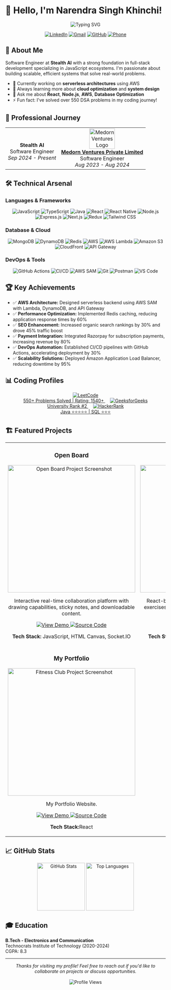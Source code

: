 # 👋 Hello, I'm Narendra Singh Khinchi!

<div align="center">
  <img src="https://readme-typing-svg.herokuapp.com?font=Fira+Code&weight=600&size=28&duration=3000&pause=1000&color=0969DA&center=true&vCenter=true&width=600&lines=Full+Stack+Developer;Cloud+Solutions+Architect;JavaScript+Enthusiast;Problem+Solver" alt="Typing SVG" />
</div>

<p align="center">
  <a href="https://linkedin.com/in/narendra-singh-khinchi"><img src="https://img.shields.io/badge/LinkedIn-0077B5?style=for-the-badge&logo=linkedin&logoColor=white" alt="LinkedIn"/></a>
  <a href="mailto:narendrasingh30324@gmail.com"><img src="https://img.shields.io/badge/Gmail-D14836?style=for-the-badge&logo=gmail&logoColor=white" alt="Gmail"/></a>
  <a href="https://github.com/NarendraSinghKhinchi"><img src="https://img.shields.io/badge/GitHub-100000?style=for-the-badge&logo=github&logoColor=white" alt="GitHub"/></a>
  <a href="tel:+916267632612"><img src="https://img.shields.io/badge/Phone-6267632612-green?style=for-the-badge&logo=whatsapp&logoColor=white" alt="Phone"/></a>
</p>

## 💫 About Me

Software Engineer at **Stealth AI** with a strong foundation in full-stack development specializing in JavaScript ecosystems. I'm passionate about building scalable, efficient systems that solve real-world problems.

- 🔭 Currently working on **serverless architectures** using AWS
- 🌱 Always learning more about **cloud optimization** and **system design**
- 💬 Ask me about **React**, **Node.js**, **AWS**, **Database Optimization**
- ⚡ Fun fact: I've solved over 550 DSA problems in my coding journey!

## 🚀 Professional Journey

<div align="center">
  <table>
    <tr>
      <td align="center">
        <br /><strong>Stealth AI</strong>
        <br />Software Engineer
        <br /><i>Sep 2024 - Present</i>
      </td>
      <td align="center">
        <img src="https://medorn.com/images/medorn-logo.png" height="64" width="80" alt="Medorn Ventures Logo"/>
        <br />
        <a href="https://medorn.com" title="Medorn - MR Reporting software" class="ml-2 text-black"> 
          <strong>Medorn Ventures Private Limited</strong>
        </a>
        <br />Software Engineer
        <br /><i>Aug 2023 - Aug 2024</i>
      </td>
    </tr>
  </table>
</div>

## 🛠️ Technical Arsenal

### Languages & Frameworks
<p align="center" margin="2px">
  <img src="https://img.shields.io/badge/JavaScript-F7DF1E?style=for-the-badge&logo=javascript&logoColor=black" alt="JavaScript"/>
  <img src="https://img.shields.io/badge/TypeScript-007ACC?style=for-the-badge&logo=typescript&logoColor=white" alt="TypeScript"/>
  <img src="https://img.shields.io/badge/Java-ED8B00?style=for-the-badge&logo=openjdk&logoColor=white" alt="Java"/>
  <img src="https://img.shields.io/badge/React-20232A?style=for-the-badge&logo=react&logoColor=61DAFB" alt="React"/>
  <img src="https://img.shields.io/badge/React_Native-20232A?style=for-the-badge&logo=react&logoColor=61DAFB" alt="React Native"/>
  <img src="https://img.shields.io/badge/Node.js-339933?style=for-the-badge&logo=nodedotjs&logoColor=white" alt="Node.js"/>
  <img src="https://img.shields.io/badge/Express.js-000000?style=for-the-badge&logo=express&logoColor=white" alt="Express.js"/>
  <img src="https://img.shields.io/badge/next.js-000000?style=for-the-badge&logo=nextdotjs&logoColor=white" alt="Next.js"/>
  <img src="https://img.shields.io/badge/Redux-593D88?style=for-the-badge&logo=redux&logoColor=white" alt="Redux"/>
  <img src="https://img.shields.io/badge/Tailwind_CSS-38B2AC?style=for-the-badge&logo=tailwind-css&logoColor=white" alt="Tailwind CSS"/>
</p>

### Database & Cloud
<p align="center">
  <img src="https://img.shields.io/badge/MongoDB-4EA94B?style=for-the-badge&logo=mongodb&logoColor=white" alt="MongoDB"/>
  <img src="https://img.shields.io/badge/DynamoDB-4053D6?style=for-the-badge&logo=Amazon%20DynamoDB&logoColor=white" alt="DynamoDB"/>
  <img src="https://img.shields.io/badge/Redis-DC382D?style=for-the-badge&logo=redis&logoColor=white" alt="Redis"/>
  <img src="https://img.shields.io/badge/AWS-232F3E?style=for-the-badge&logo=amazon-aws&logoColor=white" alt="AWS"/>
  <img src="https://img.shields.io/badge/AWS Lambda-FF9900?style=for-the-badge&logo=aws-lambda&logoColor=white" alt="AWS Lambda"/>
  <img src="https://img.shields.io/badge/Amazon_S3-569A31?style=for-the-badge&logo=amazon-s3&logoColor=white" alt="Amazon S3"/>
  <img src="https://img.shields.io/badge/CloudFront-232F3E?style=for-the-badge&logo=amazon-aws&logoColor=white" alt="CloudFront"/>
  <img src="https://img.shields.io/badge/API_Gateway-232F3E?style=for-the-badge&logo=amazon-api-gateway&logoColor=white" alt="API Gateway"/>
</p>

### DevOps & Tools
<p align="center">
  <img src="https://img.shields.io/badge/GitHub_Actions-2088FF?style=for-the-badge&logo=github-actions&logoColor=white" alt="GitHub Actions"/>
  <img src="https://img.shields.io/badge/CI/CD-2088FF?style=for-the-badge&logo=github-actions&logoColor=white" alt="CI/CD"/>
  <img src="https://img.shields.io/badge/AWS_SAM-FF9900?style=for-the-badge&logo=amazon-aws&logoColor=white" alt="AWS SAM"/>
  <img src="https://img.shields.io/badge/Git-F05032?style=for-the-badge&logo=git&logoColor=white" alt="Git"/>
  <img src="https://img.shields.io/badge/Postman-FF6C37?style=for-the-badge&logo=postman&logoColor=white" alt="Postman"/>
  <img src="https://img.shields.io/badge/Visual_Studio_Code-0078D4?style=for-the-badge&logo=visual%20studio%20code&logoColor=white" alt="VS Code"/>
</p>

## 🏆 Key Achievements

- ✅ **AWS Architecture:** Designed serverless backend using AWS SAM with Lambda, DynamoDB, and API Gateway
- ✅ **Performance Optimization:** Implemented Redis caching, reducing application response times by 60%
- ✅ **SEO Enhancement:** Increased organic search rankings by 30% and drove 45% traffic boost
- ✅ **Payment Integration:** Integrated Razorpay for subscription payments, increasing revenue by 80%
- ✅ **DevOps Automation:** Established CI/CD pipelines with GitHub Actions, accelerating deployment by 30%
- ✅ **Scalability Solutions:** Deployed Amazon Application Load Balancer, reducing downtime by 95%

## 📊 Coding Profiles

<div align="center">
  <a href="https://leetcode.com/narendrasinghkhinchi">
    <img src="https://img.shields.io/badge/LeetCode-FFA116?style=for-the-badge&logo=leetcode&logoColor=black" alt="LeetCode"/>
    <br />550+ Problems Solved | Rating: 1540+
  </a>
  &nbsp;&nbsp;&nbsp;
  <a href="https://www.geeksforgeeks.org/user/your-username">
    <img src="https://img.shields.io/badge/GeeksforGeeks-2F8D46?style=for-the-badge&logo=geeksforgeeks&logoColor=white" alt="GeeksforGeeks"/>
    <br />University Rank #2
  </a>
  &nbsp;&nbsp;&nbsp;
  <a href="https://www.hackerrank.com/your-username">
    <img src="https://img.shields.io/badge/HackerRank-00EA64?style=for-the-badge&logo=hackerrank&logoColor=white" alt="HackerRank"/>
    <br />Java ⭐⭐⭐⭐⭐ | SQL ⭐⭐⭐
  </a>
</div>

## 🏗️ Featured Projects

<div align="center">
  <table>
    <tr>
      <td width="50%">
        <h3 align="center">Open Board</h3>
        <div align="center">
          <img src="/api/placeholder/400/200" width="400px" alt="Open Board Project Screenshot"/>
          <p>
            Interactive real-time collaboration platform with drawing capabilities, sticky notes, and downloadable content.
          </p>
          <p>
            <a href="#">
              <img src="https://img.shields.io/badge/View_Demo-4285F4?style=for-the-badge&logo=googlechrome&logoColor=white" alt="View Demo"/>
            </a>
            <a href="https://github.com/yourusername/open-board">
              <img src="https://img.shields.io/badge/Source_Code-100000?style=for-the-badge&logo=github&logoColor=white" alt="Source Code"/>
            </a>
          </p>
          <p><strong>Tech Stack:</strong> JavaScript, HTML Canvas, Socket.IO</p>
        </div>
      </td>
      <td width="50%">
        <h3 align="center">Fitness Club</h3>
        <div align="center">
          <img src="/api/placeholder/400/200" width="400px" alt="Fitness Club Project Screenshot"/>
          <p>
            React-based fitness application featuring 900+ exercises with video demonstrations and muscle-specific filtering.
          </p>
          <p>
            <a href="#">
              <img src="https://img.shields.io/badge/View_Demo-4285F4?style=for-the-badge&logo=googlechrome&logoColor=white" alt="View Demo"/>
            </a>
            <a href="https://github.com/yourusername/fitness-club">
              <img src="https://img.shields.io/badge/Source_Code-100000?style=for-the-badge&logo=github&logoColor=white" alt="Source Code"/>
            </a>
          </p>
          <p><strong>Tech Stack:</strong> React, YouTube API, Tailwind CSS</p>
        </div>
      </td>
      </tr>
        <tr>
            <td width="50%">
        <h3 align="center">My Portfolio</h3>
        <div align="center">
          <img src="/api/placeholder/400/200" width="400px" alt="Fitness Club Project Screenshot"/>
          <p>
            My Portfolio Website.
          </p>
          <p>
            <a href="https://narendra-singh-khinchi.onrender.com">
              <img src="https://img.shields.io/badge/View_Demo-4285F4?style=for-the-badge&logo=googlechrome&logoColor=white" alt="View Demo"/>
            </a>
            <a href="https://narendra-singh-khinchi.onrender.com">
              <img src="https://img.shields.io/badge/Source_Code-100000?style=for-the-badge&logo=github&logoColor=white" alt="Source Code"/>
            </a>
          </p>
          <p><strong>Tech Stack:</strong>React</p>
        </div>
      </td>
    </tr>
  </table>
</div>

## 📈 GitHub Stats

<div align="center">
  <img src="https://github-readme-stats.vercel.app/api?username=NarendraSinghKhinchi&theme=react&hide_border=false&include_all_commits=false&count_private=true" alt="GitHub Stats" height="150"/>
  <img src="https://github-readme-stats.vercel.app/api/top-langs/?username=NarendraSinghKhinchi&theme=react&hide_border=false&include_all_commits=false&count_private=true&layout=compact" alt="Top Languages" height="150"/>
</div>

## 🎓 Education

**B.Tech - Electronics and Communication**  
Technocrats Institute of Technology (2020-2024)  
CGPA: 8.3

---

<div align="center">
  <i>Thanks for visiting my profile! Feel free to reach out if you'd like to collaborate on projects or discuss opportunities.</i>
  <br /><br />
  <img src="https://komarev.com/ghpvc/?username=NarendraSinghKhinchi&style=flat-square&color=blue" alt="Profile Views"/>
</div>
